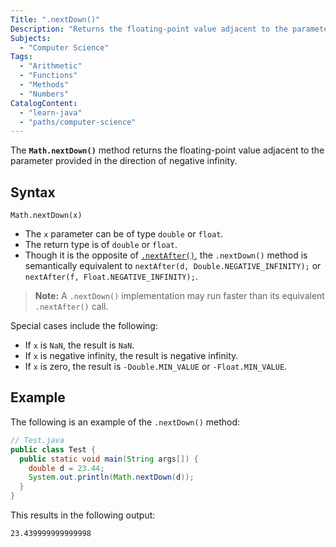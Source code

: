```yaml
---
Title: ".nextDown()"
Description: "Returns the floating-point value adjacent to the parameter provided in the direction of negative infinity."
Subjects:
  - "Computer Science"
Tags:
  - "Arithmetic"
  - "Functions"
  - "Methods"
  - "Numbers"
CatalogContent:
  - "learn-java"
  - "paths/computer-science"
---
```


The **`Math.nextDown()`** method returns the floating-point value adjacent to the parameter provided in the direction of negative infinity.

## Syntax

```pseudo
Math.nextDown(x)
```

- The `x` parameter can be of type `double` or `float`.
- The return type is of `double` or `float`.
- Though it is the opposite of [`.nextAfter()`](https://www.codecademy.com/resources/docs/java/math-methods/nextAfter), the `.nextDown()` method is semantically equivalent to `nextAfter(d, Double.NEGATIVE_INFINITY);` or `nextAfter(f, Float.NEGATIVE_INFINITY);`.

> **Note:** A `.nextDown()` implementation may run faster than its equivalent `.nextAfter()` call.

Special cases include the following:

- If `x` is `NaN`, the result is `NaN`.
- If `x` is negative infinity, the result is negative infinity.
- If `x` is zero, the result is `-Double.MIN_VALUE` or `-Float.MIN_VALUE`.

## Example

The following is an example of the `.nextDown()` method:

```java
// Test.java
public class Test {
  public static void main(String args[]) {
    double d = 23.44;
    System.out.println(Math.nextDown(d));
  }
}
```

This results in the following output:

```shell
23.439999999999998
```
